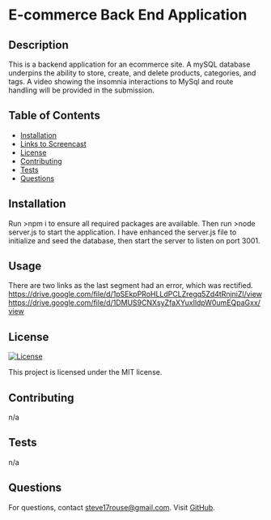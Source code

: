 # E-commerce Back End Application

## Description
This is a backend application for an ecommerce site. A mySQL database underpins the ability to store, create, and delete products, categories, and tags. A video showing the insomnia interactions to MySql and route handling will be provided in the submission.

## Table of Contents
- [Installation](#installation)
- [Links to Screencast](#links-to-screencast)
- [License](#license)
- [Contributing](#contributing)
- [Tests](#tests)
- [Questions](#questions)

## Installation
Run >npm i to ensure all required packages are available.  Then run >node server.js to start the application.
I have enhanced the server.js file to initialize and seed the database, then start the server to listen on port 3001.

## Usage
There are two links as the last segment had an error, which was rectified.  
https://drive.google.com/file/d/1pSEkpPRoHLLdPCLZregq5Zd4tRnjniZl/view  
https://drive.google.com/file/d/1DMUS9CNXsyZfaXYuxIldpW0umEQpaGxx/view  

## License
[![License](https://img.shields.io/badge/License-MIT-blue.svg)](LICENSE)

This project is licensed under the MIT license.

## Contributing
n/a

## Tests
n/a

## Questions
For questions, contact steve17rouse@gmail.com. Visit [GitHub](https://github.com/stever001).
